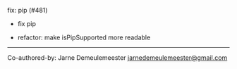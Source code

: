 fix: pip (#481)

* fix pip

* refactor: make isPipSupported more readable

---------

Co-authored-by: Jarne Demeulemeester <jarnedemeulemeester@gmail.com>
